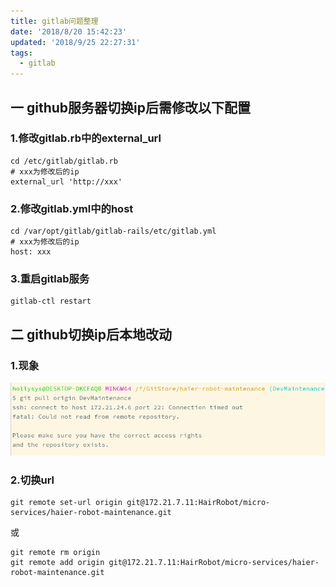```yaml
---
title: gitlab问题整理
date: '2018/8/20 15:42:23'
updated: '2018/9/25 22:27:31'
tags:
  - gitlab
---
```

## 一 github服务器切换ip后需修改以下配置
### 1.修改gitlab.rb中的external_url
```shell
cd /etc/gitlab/gitlab.rb
# xxx为修改后的ip
external_url 'http://xxx'
```

<!-- more -->

### 2.修改gitlab.yml中的host
```shell
cd /var/opt/gitlab/gitlab-rails/etc/gitlab.yml
# xxx为修改后的ip
host: xxx
```
### 3.重启gitlab服务
```shell
gitlab-ctl restart
```

## 二 github切换ip后本地改动

### 1.现象

![错误信息](https://www.github.com/Bored-AnnoYing/pic/raw/master/markdownxiaoshujiang/2018-8-20/1534748217060.png)

### 2.切换url
```shell
git remote set-url origin git@172.21.7.11:HairRobot/micro-services/haier-robot-maintenance.git
```
或
```shell
git remote rm origin
git remote add origin git@172.21.7.11:HairRobot/micro-services/haier-robot-maintenance.git
```